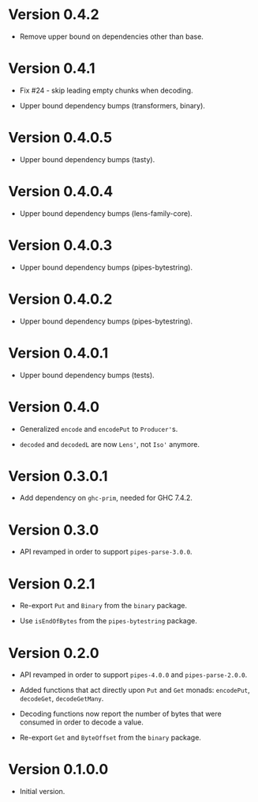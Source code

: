 # Version 0.4.2

* Remove upper bound on dependencies other than base.


# Version 0.4.1

* Fix #24 - skip leading empty chunks when decoding.

* Upper bound dependency bumps (transformers, binary).


# Version 0.4.0.5

* Upper bound dependency bumps (tasty).


# Version 0.4.0.4

* Upper bound dependency bumps (lens-family-core).


# Version 0.4.0.3

* Upper bound dependency bumps (pipes-bytestring).


# Version 0.4.0.2

* Upper bound dependency bumps (pipes-bytestring).


# Version 0.4.0.1

* Upper bound dependency bumps (tests).


# Version 0.4.0

* Generalized `encode` and `encodePut` to `Producer'`s.

* `decoded` and `decodedL` are now `Lens'`, not `Iso'` anymore.


# Version 0.3.0.1

* Add dependency on `ghc-prim`, needed for GHC 7.4.2.


# Version 0.3.0

* API revamped in order to support `pipes-parse-3.0.0`.


# Version 0.2.1

* Re-export `Put` and `Binary` from the `binary` package.

* Use `isEndOfBytes` from the `pipes-bytestring` package.


# Version 0.2.0

* API revamped in order to support `pipes-4.0.0` and `pipes-parse-2.0.0`.

* Added functions that act directly upon `Put` and `Get` monads: `encodePut`,
  `decodeGet`, `decodeGetMany`.

* Decoding functions now report the number of bytes that were consumed in order
  to decode a value.

* Re-export `Get` and `ByteOffset` from the `binary` package.


# Version 0.1.0.0

* Initial version.
